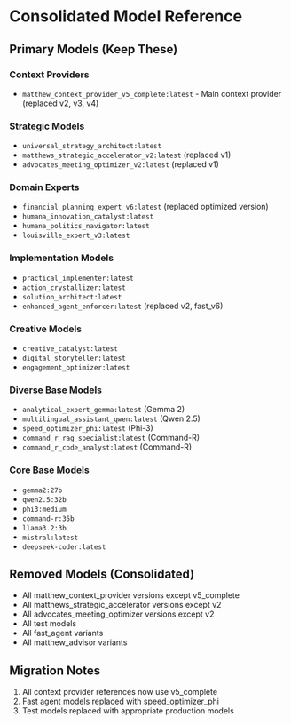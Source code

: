 # Consolidated Model Reference

## Primary Models (Keep These)

### Context Providers
- `matthew_context_provider_v5_complete:latest` - Main context provider (replaced v2, v3, v4)

### Strategic Models
- `universal_strategy_architect:latest`
- `matthews_strategic_accelerator_v2:latest` (replaced v1)
- `advocates_meeting_optimizer_v2:latest` (replaced v1)

### Domain Experts
- `financial_planning_expert_v6:latest` (replaced optimized version)
- `humana_innovation_catalyst:latest`
- `humana_politics_navigator:latest`
- `louisville_expert_v3:latest`

### Implementation Models
- `practical_implementer:latest`
- `action_crystallizer:latest`
- `solution_architect:latest`
- `enhanced_agent_enforcer:latest` (replaced v2, fast_v6)

### Creative Models
- `creative_catalyst:latest`
- `digital_storyteller:latest`
- `engagement_optimizer:latest`

### Diverse Base Models
- `analytical_expert_gemma:latest` (Gemma 2)
- `multilingual_assistant_qwen:latest` (Qwen 2.5)
- `speed_optimizer_phi:latest` (Phi-3)
- `command_r_rag_specialist:latest` (Command-R)
- `command_r_code_analyst:latest` (Command-R)

### Core Base Models
- `gemma2:27b`
- `qwen2.5:32b`
- `phi3:medium`
- `command-r:35b`
- `llama3.2:3b`
- `mistral:latest`
- `deepseek-coder:latest`

## Removed Models (Consolidated)
- All matthew_context_provider versions except v5_complete
- All matthews_strategic_accelerator versions except v2
- All advocates_meeting_optimizer versions except v2
- All test models
- All fast_agent variants
- All matthew_advisor variants

## Migration Notes
1. All context provider references now use v5_complete
2. Fast agent models replaced with speed_optimizer_phi
3. Test models replaced with appropriate production models
